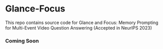 # Glance-Focus
This repo contains source code for Glance and Focus: Memory Prompting for Multi-Event Video Question Answering (Accepted in NeurIPS 2023)
### Coming Soon
